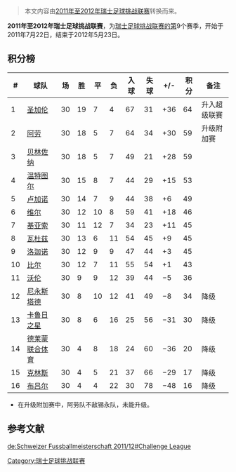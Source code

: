> 本文内容由[2011年至2012年瑞士足球挑战联赛](https://zh.wikipedia.org/wiki/2011年至2012年瑞士足球挑战联赛)转换而来。


**2011年至2012年瑞士足球挑战联赛**，为[瑞士足球挑战联赛的第](https://zh.wikipedia.org/wiki/瑞士足球挑战联赛 "wikilink")9个赛季，开始于2011年7月22日，结束于2012年5月23日。

## 积分榜

| \# | 球队                                                             | 场  | 胜  | 平  | 负  | 入球 | 失球 | \+/- | 积分 | 备注     |
| -- | -------------------------------------------------------------- | -- | -- | -- | -- | -- | -- | ---- | -- | ------ |
| 1  | [圣加伦](../Page/圣加伦足球俱乐部.md "wikilink")                          | 30 | 19 | 7  | 4  | 67 | 31 | \+36 | 64 | 升入超级联赛 |
| 2  | [阿劳](https://zh.wikipedia.org/wiki/阿劳足球俱乐部 "wikilink")         | 30 | 18 | 5  | 7  | 64 | 34 | \+30 | 59 | 升级附加赛  |
| 3  | [贝林佐纳](../Page/贝林佐纳足球俱乐部.md "wikilink")                        | 30 | 18 | 5  | 7  | 49 | 21 | \+28 | 59 |        |
| 4  | [温特图尔](../Page/温特图尔足球俱乐部.md "wikilink")                        | 30 | 15 | 8  | 7  | 44 | 29 | \+15 | 53 |        |
| 5  | [卢加诺](https://zh.wikipedia.org/wiki/卢加诺足球俱乐部 "wikilink")       | 30 | 14 | 7  | 9  | 44 | 38 | \+6  | 49 |        |
| 6  | [维尔](https://zh.wikipedia.org/wiki/维尔足球俱乐部 "wikilink")         | 30 | 12 | 10 | 8  | 59 | 41 | \+18 | 46 |        |
| 7  | [基亚索](https://zh.wikipedia.org/wiki/基亚索足球俱乐部 "wikilink")       | 30 | 11 | 12 | 7  | 34 | 23 | \+11 | 45 |        |
| 8  | [瓦杜兹](https://zh.wikipedia.org/wiki/瓦杜兹足球俱乐部 "wikilink")       | 30 | 13 | 6  | 11 | 54 | 45 | \+9  | 45 |        |
| 9  | [洛迦诺](https://zh.wikipedia.org/wiki/洛迦诺足球俱乐部 "wikilink")       | 30 | 12 | 9  | 9  | 47 | 44 | \+3  | 45 |        |
| 10 | [比尔](https://zh.wikipedia.org/wiki/比尔足球俱乐部 "wikilink")         | 30 | 12 | 7  | 11 | 55 | 54 | \+1  | 43 |        |
| 11 | [沃伦](https://zh.wikipedia.org/wiki/沃伦足球俱乐部 "wikilink")         | 30 | 9  | 9  | 12 | 39 | 44 | −5   | 36 |        |
| 12 | [尼永斯塔德](https://zh.wikipedia.org/wiki/尼永斯塔德足球俱乐部 "wikilink")   | 30 | 8  | 10 | 12 | 41 | 49 | −8   | 34 | 降级     |
| 13 | [卡鲁日之星](https://zh.wikipedia.org/wiki/卡鲁日之星足球俱乐部 "wikilink")   | 30 | 8  | 6  | 16 | 25 | 56 | −31  | 30 | 降级     |
| 14 | [德莱蒙联合体育](https://zh.wikipedia.org/wiki/德莱蒙联合体育俱乐部 "wikilink") | 30 | 4  | 8  | 18 | 24 | 60 | −36  | 20 | 降级     |
| 15 | [克林斯](https://zh.wikipedia.org/wiki/克林斯体育俱乐部 "wikilink")       | 30 | 4  | 5  | 21 | 37 | 66 | −29  | 17 | 降级     |
| 16 | [布吕尔](https://zh.wikipedia.org/wiki/布吕尔体育俱乐部 "wikilink")       | 30 | 4  | 4  | 22 | 30 | 78 | −48  | 16 | 降级     |

  - 在升级附加赛中，阿劳队不敌锡永队，未能升级。

## 参考文献

[de:Schweizer Fussballmeisterschaft 2011/12\#Challenge League](https://zh.wikipedia.org/wiki/de:Schweizer_Fussballmeisterschaft_2011/12#Challenge_League "wikilink")

[Category:瑞士足球挑战联赛](https://zh.wikipedia.org/wiki/Category:瑞士足球挑战联赛 "wikilink")